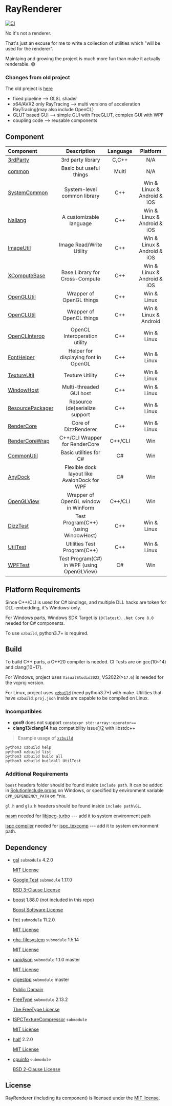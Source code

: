 # RayRenderer

[![CI](https://github.com/XZiar/RayRenderer/workflows/CI/badge.svg)](https://github.com/XZiar/RayRenderer/actions)

No it's not a renderer.

That's just an excuse for me to write a collection of utilities which "will be used for the renderer".

Maintaing and growing the project is much more fun than make it actually renderable. :sweat_smile:

### Changes from old project

The old preject is [here](https://github.com/XZiar/RayTrace)

* fixed pipeline --> GLSL shader
* x64/AVX2 only RayTracing --> multi versions of acceleration RayTracing(may also include OpenCL)
* GLUT based GUI --> simple GUI with FreeGLUT, complex GUI with WPF
* coupling code --> reusable components

## Component

| Component | Description | Language | Platform |
|:-------|:-------:|:---:|:-------:|
| [3rdParty](./3rdParty) | 3rd party library | C,C++ | N/A |
| [common](./common) | Basic but useful things | Multi | N/A |
| [SystemCommon](./SystemCommon) | System-level common library | C++ | Win & Linux & Android & iOS |
| [Nailang](./Nailang) | A customizable language | C++ | Win & Linux & Android & iOS |
| [ImageUtil](./ImageUtil) | Image Read/Write Utility | C++ | Win & Linux & Android & iOS |
| [XComputeBase](./XComputeBase) | Base Library for Cross-Compute | C++ | Win & Linux & Android & iOS |
| [OpenGLUtil](./OpenGLUtil) | Wrapper of OpenGL things | C++ | Win & Linux |
| [OpenCLUtil](./OpenCLUtil) | Wrapper of OpenCL things | C++ | Win & Linux & Android |
| [OpenCLInterop](./OpenCLInterop) | OpenCL Interoperation utility | C++ | Win & Linux |
| [FontHelper](./FontHelper) | Helper for displaying font in OpenGL | C++ | Win & Linux |
| [TextureUtil](./TextureUtil) | Texture Utility | C++ | Win & Linux |
| [WindowHost](./WindowHost) | Multi-threaded GUI host | C++ | Win & Linux |
| [ResourcePackager](./ResourcePackager) | Resource (de)serialize support | C++ | Win & Linux |
| [RenderCore](./RenderCore) | Core of DizzRenderer | C++ | Win & Linux |
| [RenderCoreWrap](./RenderCoreWrap) | C++/CLI Wrapper for RenderCore | C++/CLI | Win |
| [CommonUtil](./CommonUtil) | Basic utilities for C# | C# | Win |
| [AnyDock](./AnyDock) | Flexible dock layout like AvalonDock for WPF | C# | Win |
| [OpenGLView](./OpenGLView) | Wrapper of OpenGL window in WinForm | C++/CLI | Win |
| [DizzTest](./Tests/DizzTest) | Test Program(C++) (using WindowHost) | C++ | Win & Linux |
| [UtilTest](./Tests/UtilTest) | Utilities Test Program(C++) | C++ | Win & Linux |
| [WPFTest](./WPFTest) | Test Program(C#) in WPF (using OpenGLView) | C# | Win |

## Platform Requirements

Since C++/CLI is used for C# bindings, and multiple DLL hacks are token for DLL-embedding, it's Windows-only.

For Windows parts, Windows SDK Target is `10(latest)`. `.Net Core 8.0` needed for C# components.

To use `xzbuild`, python3.7+ is required.

## Build

To build C++ parts, a C++20 compiler is needed. CI Tests are on gcc(10\~14) and clang(10\~17).

For Windows, project uses `VisualStudio2022`, VS2022(>`17.6`) is needed for the vcproj version.

For Linux, project uses [`xzbuild`](./xzbuild) (need python3.7+) with make. Utilities that have `xzbuild.proj.json` inside are capable to be compiled on Linux.

### Incompatibles
* **gcc9** does not support `constexpr std::array::operator==`
* **clang13**/**clang14** has compatibility issue[1](https://github.com/llvm/llvm-project/issues/55560)/[2](https://reviews.llvm.org/D128119) with libstdc++


> Example usage of [`xzbuild`](./xzbuild)

```shell
python3 xzbuild help
python3 xzbuild list
python3 xzbuild build all
python3 xzbuild buildall UtilTest
```

### Additional Requirements

`boost` headers folder should be found inside `include path`. It can be added in [SolutionInclude.props](./SolutionInclude.props) on Windows, or specified by environment variable `CPP_DEPENDENCY_PATH` on *nix.

`gl.h` and `glu.h` headers should be found inside `include path\GL`.

[nasm](https://www.nasm.us/) needed for [libjpeg-turbo](./3rdParty/libjpeg-turbo) --- add it to system environment path

[ispc compiler](https://ispc.github.io/downloads.html) needed for [ispc_texcomp](./3rdParty/ISPCTextureCompressor) --- add it to system environment path.

## Dependency

* [gsl](https://github.com/microsoft/GSL) `submodule` 4.2.0
  
  [MIT License](https://github.com/microsoft/GSL/blob/main/LICENSE)

* [Google Test](https://github.com/google/googletest) `submodule` 1.17.0

  [BSD 3-Clause License](https://github.com/google/googletest/blob/master/LICENSE)

* [boost](http://www.boost.org/)  1.88.0 (not included in this repo)

  [Boost Software License](./License/boost.txt)

* [fmt](https://fmt.dev/) `submodule` 11.2.0

  [MIT License](https://github.com/fmtlib/fmt/blob/master/LICENSE.rst)

* [ghc-filesystem](https://github.com/gulrak/filesystem) `submodule` 1.5.14

  [MIT License](https://github.com/gulrak/filesystem/blob/master/LICENSE)

* [rapidjson](http://rapidjson.org/) `submodule` 1.1.0 master

  [MIT License](https://github.com/Tencent/rapidjson/blob/master/license.txt)

* [digestpp](https://github.com/kerukuro/digestpp) `submodule` master
  
  [Public Domain](https://github.com/kerukuro/digestpp/blob/master/LICENSE)

* [FreeType](https://www.freetype.org/) `submodule` 2.13.2

  [The FreeType License](https://github.com/freetype/freetype/blob/master/LICENSE.TXT)

* [ISPCTextureCompressor](https://github.com/GameTechDev/ISPCTextureCompressor) `submodule`
  
  [MIT License](https://github.com/GameTechDev/ISPCTextureCompressor/blob/master/license.txt)

* [half](http://half.sourceforge.net/) 2.2.0
  
  [MIT License](./3rdParty/half/LICENSE.txt)

* [cpuinfo](https://github.com/pytorch/cpuinfo) `submodule`

  [BSD 2-Clause  License](https://github.com/pytorch/cpuinfo/blob/main/LICENSE)

## License

RayRenderer (including its component) is licensed under the [MIT license](License.txt).
